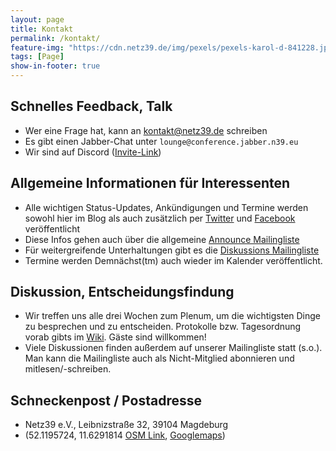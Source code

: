 ```yaml
---
layout: page
title: Kontakt
permalink: /kontakt/
feature-img: "https://cdn.netz39.de/img/pexels/pexels-karol-d-841228.jpg"
tags: [Page]
show-in-footer: true
---
```


## Schnelles Feedback, Talk

- Wer eine Frage hat, kann an <kontakt@netz39.de> schreiben
- Es gibt einen Jabber-Chat unter `lounge@conference.jabber.n39.eu`
- Wir sind auf Discord ([Invite-Link](https://discord.netz39.de))

## Allgemeine Informationen für Interessenten

- Alle wichtigen Status-Updates, Ankündigungen und Termine werden sowohl hier im Blog als auch zusätzlich per [Twitter](https://twitter.com/netz39) und [Facebook](https://www.facebook.com/pg/Netz39/events/) veröffentlicht
- Diese Infos gehen auch über die allgemeine [Announce Mailingliste](https://lists.netz39.de/listinfo/netz39-announce)
- Für weitergreifende Unterhaltungen gibt es die [Diskussions Mailingliste](https://lists.netz39.de/listinfo/netz39-list)
- Termine werden Demnächst(tm) auch wieder im Kalender veröffentlicht.

## Diskussion, Entscheidungsfindung

- Wir treffen uns alle drei Wochen zum Plenum, um die wichtigsten Dinge zu besprechen und zu entscheiden. Protokolle bzw. Tagesordnung vorab gibts im [Wiki](https://wiki.netz39.de/stammtisch:stammtisch). Gäste sind willkommen!
- Viele Diskussionen finden außerdem auf unserer Mailingliste statt (s.o.). Man kann die Mailingliste auch als Nicht-Mitglied abonnieren und mitlesen/-schreiben.

## Schneckenpost / Postadresse

- Netz39 e.V., Leibnizstraße 32, 39104 Magdeburg
- (52.1195724, 11.6291814 [OSM Link](https://www.openstreetmap.org/?mlat=52.1195724&mlon=11.6291814&zoom=15&layers=B000FTF), [Googlemaps](https://maps.google.com/?q=52.1195724,11.6291814))